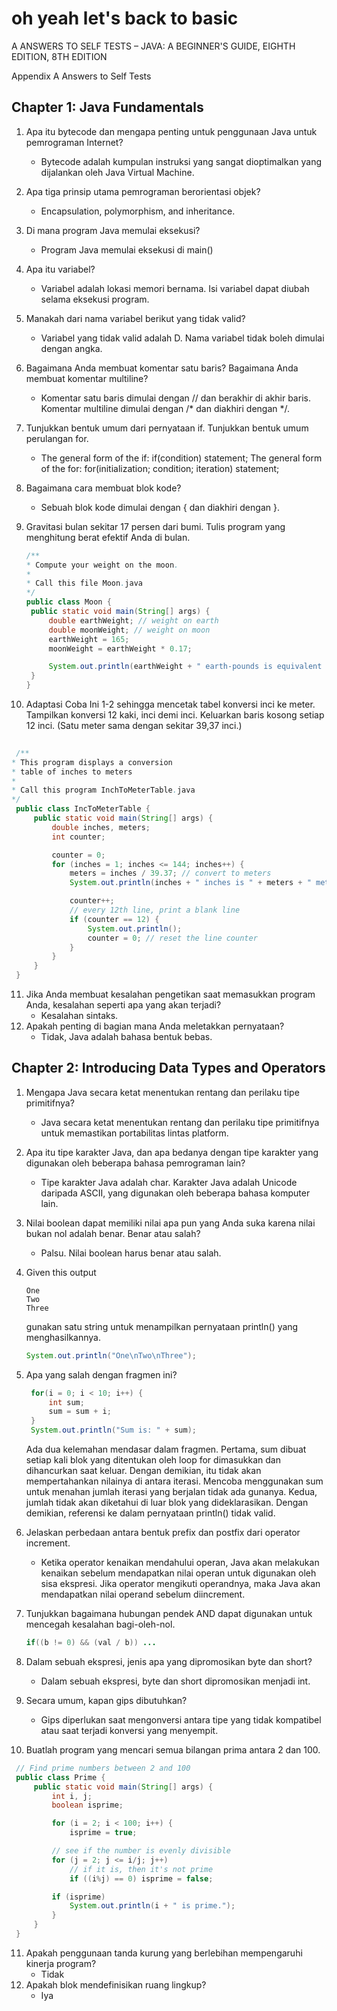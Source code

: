 # oh yeah let's back to basic

A ANSWERS TO SELF TESTS – JAVA: A BEGINNER'S GUIDE, EIGHTH EDITION, 8TH EDITION

Appendix A Answers to Self Tests

## Chapter 1: Java Fundamentals

1. Apa itu bytecode dan mengapa penting untuk penggunaan Java untuk pemrograman Internet?
    - Bytecode adalah kumpulan instruksi yang sangat dioptimalkan yang dijalankan oleh Java Virtual Machine.
2. Apa tiga prinsip utama pemrograman berorientasi objek?
    - Encapsulation, polymorphism, and inheritance.
3. Di mana program Java memulai eksekusi?
    - Program Java memulai eksekusi di main()
4. Apa itu variabel?
    - Variabel adalah lokasi memori bernama. Isi variabel dapat diubah selama eksekusi program.
5. Manakah dari nama variabel berikut yang tidak valid?
    - Variabel yang tidak valid adalah D. Nama variabel tidak boleh dimulai dengan angka.
6. Bagaimana Anda membuat komentar satu baris? Bagaimana Anda membuat komentar multiline?
    - Komentar satu baris dimulai dengan // dan berakhir di akhir baris. Komentar multiline dimulai dengan /* dan
      diakhiri dengan */.
7. Tunjukkan bentuk umum dari pernyataan if. Tunjukkan bentuk umum perulangan for.
    - The general form of the if:
      if(condition) statement; The general form of the for:
      for(initialization; condition; iteration) statement;

8. Bagaimana cara membuat blok kode?
    - Sebuah blok kode dimulai dengan { dan diakhiri dengan }.
9. Gravitasi bulan sekitar 17 persen dari bumi. Tulis program yang menghitung berat efektif Anda di bulan.
   ```java
   /**
   * Compute your weight on the moon.
   *
   * Call this file Moon.java
   */
   public class Moon {
    public static void main(String[] args) {
        double earthWeight; // weight on earth
        double moonWeight; // weight on moon
        earthWeight = 165;
        moonWeight = earthWeight * 0.17;

        System.out.println(earthWeight + " earth-pounds is equivalent to " + moonWeight + " moon-pounds.");
    }
   }
   ```

10. Adaptasi Coba Ini 1-2 sehingga mencetak tabel konversi inci ke meter. Tampilkan konversi 12 kaki, inci demi inci.
    Keluarkan baris kosong setiap 12 inci. (Satu meter sama dengan sekitar 39,37 inci.)
   ```java
    
    /**
   * This program displays a conversion
   * table of inches to meters
   * 
   * Call this program InchToMeterTable.java
   */
    public class IncToMeterTable {
        public static void main(String[] args) {
            double inches, meters;
            int counter;

            counter = 0;
            for (inches = 1; inches <= 144; inches++) {
                meters = inches / 39.37; // convert to meters
                System.out.println(inches + " inches is " + meters + " meters.");

                counter++;
                // every 12th line, print a blank line
                if (counter == 12) {
                    System.out.println();
                    counter = 0; // reset the line counter
                }
            }
        }
    }
   ```
11. Jika Anda membuat kesalahan pengetikan saat memasukkan program Anda, kesalahan seperti apa yang akan terjadi?
    - Kesalahan sintaks.
12. Apakah penting di bagian mana Anda meletakkan pernyataan?
    - Tidak, Java adalah bahasa bentuk bebas.

## Chapter 2: Introducing Data Types and Operators

1. Mengapa Java secara ketat menentukan rentang dan perilaku tipe primitifnya?
   - Java secara ketat menentukan rentang dan perilaku tipe primitifnya untuk memastikan portabilitas lintas platform.
2. Apa itu tipe karakter Java, dan apa bedanya dengan tipe karakter yang digunakan oleh beberapa bahasa pemrograman lain?
   - Tipe karakter Java adalah char. Karakter Java adalah Unicode daripada ASCII, yang digunakan oleh beberapa bahasa komputer lain.
3. Nilai boolean dapat memiliki nilai apa pun yang Anda suka karena nilai bukan nol adalah benar. Benar atau salah?
   - Palsu. Nilai boolean harus benar atau salah.
4. Given this output
   ```text
   One
   Two
   Three
   ```
   gunakan satu string untuk menampilkan pernyataan println() yang menghasilkannya.
   ```java
   System.out.println("One\nTwo\nThree");
   ```
   
5. Apa yang salah dengan fragmen ini?
   ```java
    for(i = 0; i < 10; i++) {
        int sum;
        sum = sum + i;
    }
    System.out.println("Sum is: " + sum);
   ```
   Ada dua kelemahan mendasar dalam fragmen. Pertama, sum dibuat setiap kali blok yang ditentukan oleh loop for dimasukkan dan dihancurkan saat keluar. Dengan demikian, itu tidak akan mempertahankan nilainya di antara iterasi. Mencoba menggunakan sum untuk menahan jumlah iterasi yang berjalan tidak ada gunanya. Kedua, jumlah tidak akan diketahui di luar blok yang dideklarasikan. Dengan demikian, referensi ke dalam pernyataan println() tidak valid.
6. Jelaskan perbedaan antara bentuk prefix dan postfix dari operator increment.
   - Ketika operator kenaikan mendahului operan, Java akan melakukan kenaikan sebelum mendapatkan nilai operan untuk digunakan oleh sisa ekspresi. Jika operator mengikuti operandnya, maka Java akan mendapatkan nilai operand sebelum diincrement.
   
7. Tunjukkan bagaimana hubungan pendek AND dapat digunakan untuk mencegah kesalahan bagi-oleh-nol.
   ```java
   if((b != 0) && (val / b)) ...
   ```
   
8. Dalam sebuah ekspresi, jenis apa yang dipromosikan byte dan short?
   - Dalam sebuah ekspresi, byte dan short dipromosikan menjadi int.

9. Secara umum, kapan gips dibutuhkan?
   - Gips diperlukan saat mengonversi antara tipe yang tidak kompatibel atau saat terjadi konversi yang menyempit.
   
10. Buatlah program yang mencari semua bilangan prima antara 2 dan 100.
   ```java
    // Find prime numbers between 2 and 100
    public class Prime {
        public static void main(String[] args) {
            int i, j;
            boolean isprime;

            for (i = 2; i < 100; i++) {
                isprime = true;

            // see if the number is evenly divisible
            for (j = 2; j <= i/j; j++)
                // if it is, then it's not prime
                if ((i%j) == 0) isprime = false;

            if (isprime)
                System.out.println(i + " is prime.");
            }
        }
    }
   ```

11. Apakah penggunaan tanda kurung yang berlebihan mempengaruhi kinerja program?
    - Tidak
12. Apakah blok mendefinisikan ruang lingkup?
    - Iya